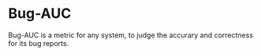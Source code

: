 # Bug-AUC
Bug-AUC is a metric for any system, to judge the accurary and correctness for its bug reports.
